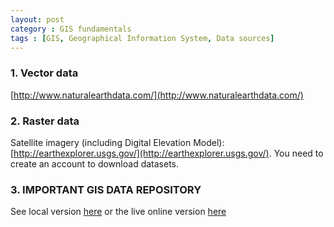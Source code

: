 ```yaml
---
layout: post
category : GIS fundamentals
tags : [GIS, Geographical Information System, Data sources]
---
```


### 1. Vector data

[http://www.naturalearthdata.com/](http://www.naturalearthdata.com/)


### 2. Raster data

Satellite imagery (including Digital Elevation Model): [http://earthexplorer.usgs.gov/](http://earthexplorer.usgs.gov/). You need to create an account to download datasets.

### 3. IMPORTANT GIS DATA REPOSITORY

See local version [here](http://dl.dropbox.com/u/108352435/course/Others/GIS%20Data%20Repositories.xlsx) or the live online version [here](https://docs.google.com/spreadsheet/ccc?key=0AuApi46szKw4dDhVM1dZNmpld3dIQWdRS2NnRkZDQWc&hl=en_US#gid=3)


